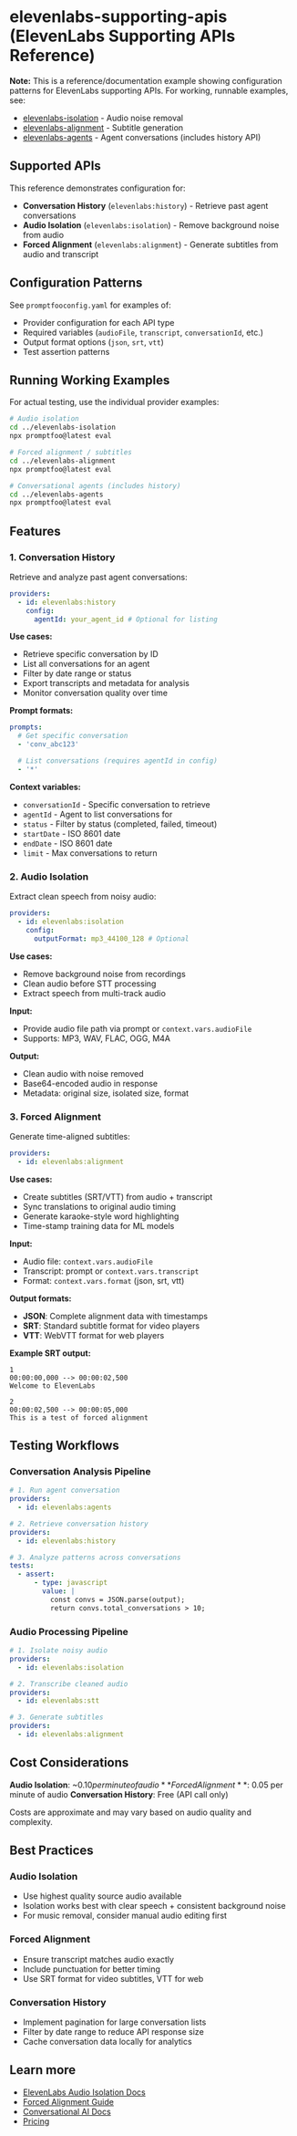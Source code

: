 # elevenlabs-supporting-apis (ElevenLabs Supporting APIs Reference)

**Note:** This is a reference/documentation example showing configuration patterns for ElevenLabs supporting APIs. For working, runnable examples, see:
- [elevenlabs-isolation](../elevenlabs-isolation/) - Audio noise removal
- [elevenlabs-alignment](../elevenlabs-alignment/) - Subtitle generation
- [elevenlabs-agents](../elevenlabs-agents/) - Agent conversations (includes history API)

## Supported APIs

This reference demonstrates configuration for:

- **Conversation History** (`elevenlabs:history`) - Retrieve past agent conversations
- **Audio Isolation** (`elevenlabs:isolation`) - Remove background noise from audio
- **Forced Alignment** (`elevenlabs:alignment`) - Generate subtitles from audio and transcript

## Configuration Patterns

See `promptfooconfig.yaml` for examples of:
- Provider configuration for each API type
- Required variables (`audioFile`, `transcript`, `conversationId`, etc.)
- Output format options (`json`, `srt`, `vtt`)
- Test assertion patterns

## Running Working Examples

For actual testing, use the individual provider examples:

```bash
# Audio isolation
cd ../elevenlabs-isolation
npx promptfoo@latest eval

# Forced alignment / subtitles
cd ../elevenlabs-alignment
npx promptfoo@latest eval

# Conversational agents (includes history)
cd ../elevenlabs-agents
npx promptfoo@latest eval
```

## Features

### 1. Conversation History

Retrieve and analyze past agent conversations:

```yaml
providers:
  - id: elevenlabs:history
    config:
      agentId: your_agent_id # Optional for listing
```

**Use cases:**

- Retrieve specific conversation by ID
- List all conversations for an agent
- Filter by date range or status
- Export transcripts and metadata for analysis
- Monitor conversation quality over time

**Prompt formats:**

```yaml
prompts:
  # Get specific conversation
  - 'conv_abc123'

  # List conversations (requires agentId in config)
  - '*'
```

**Context variables:**

- `conversationId` - Specific conversation to retrieve
- `agentId` - Agent to list conversations for
- `status` - Filter by status (completed, failed, timeout)
- `startDate` - ISO 8601 date
- `endDate` - ISO 8601 date
- `limit` - Max conversations to return

### 2. Audio Isolation

Extract clean speech from noisy audio:

```yaml
providers:
  - id: elevenlabs:isolation
    config:
      outputFormat: mp3_44100_128 # Optional
```

**Use cases:**

- Remove background noise from recordings
- Clean audio before STT processing
- Extract speech from multi-track audio

**Input:**

- Provide audio file path via prompt or `context.vars.audioFile`
- Supports: MP3, WAV, FLAC, OGG, M4A

**Output:**

- Clean audio with noise removed
- Base64-encoded audio in response
- Metadata: original size, isolated size, format

### 3. Forced Alignment

Generate time-aligned subtitles:

```yaml
providers:
  - id: elevenlabs:alignment
```

**Use cases:**

- Create subtitles (SRT/VTT) from audio + transcript
- Sync translations to original audio timing
- Generate karaoke-style word highlighting
- Time-stamp training data for ML models

**Input:**

- Audio file: `context.vars.audioFile`
- Transcript: prompt or `context.vars.transcript`
- Format: `context.vars.format` (json, srt, vtt)

**Output formats:**

- **JSON**: Complete alignment data with timestamps
- **SRT**: Standard subtitle format for video players
- **VTT**: WebVTT format for web players

**Example SRT output:**

```
1
00:00:00,000 --> 00:00:02,500
Welcome to ElevenLabs

2
00:00:02,500 --> 00:00:05,000
This is a test of forced alignment
```

## Testing Workflows

### Conversation Analysis Pipeline

```yaml
# 1. Run agent conversation
providers:
  - id: elevenlabs:agents

# 2. Retrieve conversation history
providers:
  - id: elevenlabs:history

# 3. Analyze patterns across conversations
tests:
  - assert:
      - type: javascript
        value: |
          const convs = JSON.parse(output);
          return convs.total_conversations > 10;
```

### Audio Processing Pipeline

```yaml
# 1. Isolate noisy audio
providers:
  - id: elevenlabs:isolation

# 2. Transcribe cleaned audio
providers:
  - id: elevenlabs:stt

# 3. Generate subtitles
providers:
  - id: elevenlabs:alignment
```

## Cost Considerations

**Audio Isolation**: ~$0.10 per minute of audio
**Forced Alignment**: ~$0.05 per minute of audio
**Conversation History**: Free (API call only)

Costs are approximate and may vary based on audio quality and complexity.

## Best Practices

### Audio Isolation

- Use highest quality source audio available
- Isolation works best with clear speech + consistent background noise
- For music removal, consider manual audio editing first

### Forced Alignment

- Ensure transcript matches audio exactly
- Include punctuation for better timing
- Use SRT format for video subtitles, VTT for web

### Conversation History

- Implement pagination for large conversation lists
- Filter by date range to reduce API response size
- Cache conversation data locally for analytics

## Learn more

- [ElevenLabs Audio Isolation Docs](https://elevenlabs.io/docs/api-reference/audio-isolation)
- [Forced Alignment Guide](https://elevenlabs.io/docs/api-reference/alignment)
- [Conversational AI Docs](https://elevenlabs.io/docs/conversational-ai)
- [Pricing](https://elevenlabs.io/pricing)
